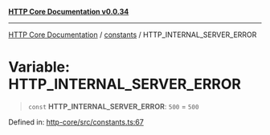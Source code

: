 [**HTTP Core Documentation v0.0.34**](../../README.md)

***

[HTTP Core Documentation](../../modules.md) / [constants](../README.md) / HTTP\_INTERNAL\_SERVER\_ERROR

# Variable: HTTP\_INTERNAL\_SERVER\_ERROR

> `const` **HTTP\_INTERNAL\_SERVER\_ERROR**: `500` = `500`

Defined in: [http-core/src/constants.ts:67](https://github.com/stonemjs/http-core/blob/eaa01dbfed8a1d56fab239821e27802dd54ab017/src/constants.ts#L67)
